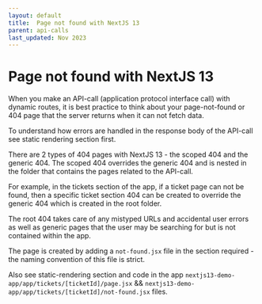 ```yaml
---
layout: default
title:  Page not found with NextJS 13
parent: api-calls
last_updated: Nov 2023
---
```


# Page not found with NextJS 13

When you make an  API-call (application protocol interface call) with dynamic routes, it is best practice to think about your page-not-found or 404 page that the server returns when it can not fetch data.

To understand how errors are handled in the response body of the API-call see static rendering section first.

There are 2 types of 404 pages with NextJS 13 - the scoped 404 and the generic 404. The scoped 404 overrides the generic 404 and is nested in the folder that contains the pages related to the API-call.

For example, in the tickets section of the app, if a ticket page can not be found, then a specific ticket section 404 can be created to override the generic 404 which is created in the root folder.

The root 404 takes care of any mistyped URLs and accidental user errors as well as generic pages that the user may be searching for but is not contained within the app.

The page is created by adding a `not-found.jsx` file in the section required - the naming convention of this file is strict.

Also see static-rendering section and code in the app `nextjs13-demo-app/app/tickets/[ticketId]/page.jsx` && `nextjs13-demo-app/app/tickets/[ticketId]/not-found.jsx` files.
